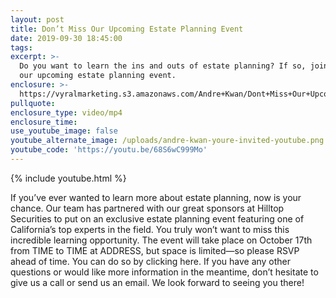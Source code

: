 ```yaml
---
layout: post
title: Don’t Miss Our Upcoming Estate Planning Event
date: 2019-09-30 18:45:00
tags:
excerpt: >-
  Do you want to learn the ins and outs of estate planning? If so, join us for
  our upcoming estate planning event.
enclosure: >-
  https://vyralmarketing.s3.amazonaws.com/Andre+Kwan/Dont+Miss+Our+Upcoming+Estate+Planning+Event.mp4
pullquote:
enclosure_type: video/mp4
enclosure_time:
use_youtube_image: false
youtube_alternate_image: /uploads/andre-kwan-youre-invited-youtube.png
youtube_code: 'https://youtu.be/68S6wC999Mo'
---
```


{% include youtube.html %}

If you’ve ever wanted to learn more about estate planning, now is your chance. Our team has partnered with our great sponsors at Hilltop Securities to put on an exclusive estate planning event featuring one of California’s top experts in the field. You truly won’t want to miss this incredible learning opportunity. The event will take place on October 17th from TIME to TIME at ADDRESS, but space is limited—so please RSVP ahead of time. You can do so by clicking here. If you have any other questions or would like more information in the meantime, don’t hesitate to give us a call or send us an email. We look forward to seeing you there\!